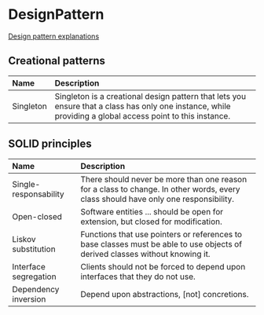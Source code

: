 # DesignPattern

[Design pattern explanations](https://refactoring.guru/design-patterns/java)


## Creational patterns

| Name      | Description                                                                                                                                               |
|:----------|:----------------------------------------------------------------------------------------------------------------------------------------------------------|
| Singleton | Singleton is a creational design pattern that lets you ensure that a class has only one instance, while providing a global access point to this instance. |


## SOLID principles

| Name                  | Description                                                                                                                        |
|:----------------------|:-----------------------------------------------------------------------------------------------------------------------------------|
| Single-responsability | There should never be more than one reason for a class to change. In other words, every class should have only one responsibility. | 
| Open-closed           | Software entities ... should be open for extension, but closed for modification.                                                   | 
| Liskov substitution   | Functions that use pointers or references to base classes must be able to use objects of derived classes without knowing it.       | 
| Interface segregation | Clients should not be forced to depend upon interfaces that they do not use.                                                       | 
| Dependency inversion  | Depend upon abstractions, [not] concretions.                                                                                       | 
